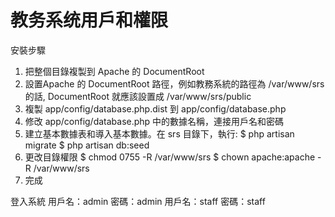 教务系统用戶和權限
==============================

安裝步驟
1. 把整個目錄複製到 Apache 的 DocumentRoot
2. 設置Apache 的 DocumentRoot 路徑，例如教務系統的路徑為 /var/www/srs 的話, DocumentRoot 就應該設置成 /var/www/srs/public
3. 複製 app/config/database.php.dist 到 app/config/database.php
4. 修改 app/config/database.php 中的數據名稱，連接用戶名和密碼
3. 建立基本數據表和導入基本數據。在 srs 目錄下，執行:
    $ php artisan migrate
    $ php artisan db:seed
4. 更改目錄權限
    $ chmod 0755 -R /var/www/srs
    $ chown apache:apache -R /var/www/srs
5. 完成

登入系統
用戶名：admin
密碼：admin
用戶名：staff
密碼：staff
